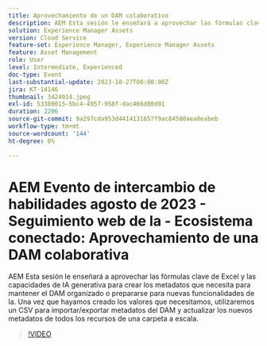 ```yaml
---
title: Aprovechamiento de un DAM colaborativo
description: AEM Esta sesión le enseñará a aprovechar las fórmulas clave de Excel y las capacidades de IA generativa para crear los metadatos que necesita para mantener el DAM organizado o prepararse para nuevas funcionalidades de la. Una vez que hayamos creado los valores que necesitamos, utilizaremos un CSV para importar/exportar metadatos del DAM y actualizar los nuevos metadatos de todos los recursos de una carpeta a escala.
solution: Experience Manager Assets
version: Cloud Service
feature-set: Experience Manager, Experience Manager Assets
feature: Asset Management
role: User
level: Intermediate, Experienced
doc-type: Event
last-substantial-update: 2023-10-27T00:00:00Z
jira: KT-14146
thumbnail: 3424014.jpeg
exl-id: 53380015-5bc4-4957-958f-dac466d80d91
duration: 2206
source-git-commit: 9a297cda953d4414131657f9ac84580aea0eabeb
workflow-type: tm+mt
source-wordcount: '144'
ht-degree: 0%

---
```


# AEM Evento de intercambio de habilidades agosto de 2023 - Seguimiento web de la - Ecosistema conectado: Aprovechamiento de una DAM colaborativa

AEM Esta sesión le enseñará a aprovechar las fórmulas clave de Excel y las capacidades de IA generativa para crear los metadatos que necesita para mantener el DAM organizado o prepararse para nuevas funcionalidades de la. Una vez que hayamos creado los valores que necesitamos, utilizaremos un CSV para importar/exportar metadatos del DAM y actualizar los nuevos metadatos de todos los recursos de una carpeta a escala.

>[!VIDEO](https://video.tv.adobe.com/v/3424014/?learn=on)
